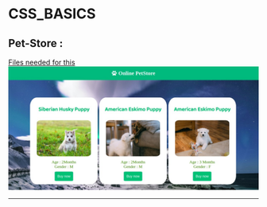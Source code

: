 # CSS_BASICS

## Pet-Store :
[Files needed for this ](https://github.com/karthik-siru/CSS_/tree/main/practice/pet_store)<br>
![Pet-Store-Sample](https://github.com/karthik-siru/CSS_/blob/main/practice/pet_store/pet-store.jpg)

____
